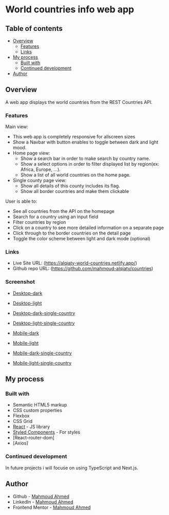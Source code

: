 # World countries info web app
## Table of contents

- [Overview](#overview)
  - [Features](#Features)
  - [Links](#links)
- [My process](#my-process)
  - [Built with](#built-with)
  - [Continued development](#continued-development)
- [Author](#author)


## Overview
A web app displays the world countries from the REST Countries API.
### Features

Main view:
- This web app is completely responsive for allscreen sizes 
- Show a Navbar with button enables to toggle between dark and light mood.
- Home page view:
  - Show a search bar in order to make search by country name.
  - Show a select options in order to filter displayed list by region(ex: Africa, Europe, ...).
  - Show a list of all world countries on the home page.
- Single county page view:
  - Show all details of this county includes its flag.
  - Show all border countries and make them clickable

User is able to:
- See all countries from the API on the homepage
- Search for a country using an input field
- Filter countries by region
- Click on a country to see more detailed information on a separate page
- Click through to the border countries on the detail page
- Toggle the color scheme between light and dark mode (optional)

### Links

- Live Site URL: (https://alqiaty-world-countries.netlify.app/)
- Github repo URL: (https://github.com/mahmoud-alqiaty/countries)

### Screenshot

- [Desktop-dark](https://github.com/mahmoud-alqiaty/countries/blob/main/design/Desktop-dark.png)

- [Desktop-light](https://github.com/mahmoud-alqiaty/countries/blob/main/design/Desktop-light.png)

- [Desktop-dark-single-country](https://github.com/mahmoud-alqiaty/countries/blob/main/design/Desktop-dark-single-country.png)

- [Desktop-light-single-country](https://github.com/mahmoud-alqiaty/countries/blob/main/design/Desktop-light-single-country.png)

- [Mobile-dark](https://github.com/mahmoud-alqiaty/countries/blob/main/design/mobile-dark.png)

- [Mobile-light](https://github.com/mahmoud-alqiaty/countries/blob/main/design/mobilelight.png)

- [Mobile-dark-single-country](https://github.com/mahmoud-alqiaty/countries/blob/main/design/mobile-dark-single-country.png)


- [Mobile-light-single-country](https://github.com/mahmoud-alqiaty/countries/blob/main/design/mobile-light-single-country.png)


## My process

### Built with

- Semantic HTML5 markup
- CSS custom properties
- Flexbox
- CSS Grid
- [React](https://reactjs.org/) - JS library
- [Styled Components](https://styled-components.com/) - For styles
- [React-router-dom]
- [Axios]


### Continued development

In future projects i will focuse on using TypeScript and Next.js.

## Author
- Github - [Mahmoud Ahmed](https://github.com/mahmoud-alqiaty)
- LinkedIn - [Mahmoud Ahmed](https://www.linkedin.com/in/mahmoud-ahmed-75551b200/)
- Frontend Mentor - [Mahmoud Ahmed](https://www.frontendmentor.io/profile/mahmoud-alqiaty)


